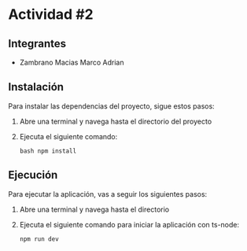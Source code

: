 # Actividad #2

## Integrantes

- Zambrano Macias Marco Adrian

## Instalación

Para instalar las dependencias del proyecto, sigue estos pasos:

1.  Abre una terminal y navega hasta el directorio del proyecto
2.  Ejecuta el siguiente comando:

    `bash
    npm install
    `

## Ejecución

Para ejecutar la aplicación, vas a seguir los siguientes pasos:

1.  Abre una terminal y navega hasta el directorio
2.  Ejecuta el siguiente comando para iniciar la aplicación con ts-node:

    `npm run dev`

